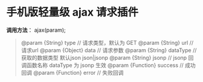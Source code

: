 手机版轻量级 ajax 请求插件
===========

**调用方法**：
ajax(param);
>
> @param {String} type                // 请求类型，默认为 GET
> @param {String} url                 // 请求url
> @param {Object} data                // 请求参数
> @param {String} dataType            // 获取的数据类型  默认json  json|jsonp
> @param {String} jsonp               // jsonp 回调函数名称 dataType 为 jsonp 生效
> @param {Function} success           // 成功回调
> @param {Function} error             // 失败回调